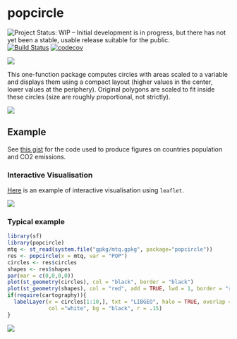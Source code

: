 # popcircle

![Project Status: WIP – Initial development is in progress, but there has not yet been a stable, usable release suitable for the public.](https://www.repostatus.org/badges/latest/wip.svg)
[![Build Status](https://travis-ci.org/rCarto/popcircle.svg?branch=master)](https://travis-ci.org/rCarto/popcircle)
[![codecov](https://codecov.io/gh/rCarto/popcircle/branch/master/graph/badge.svg)](https://codecov.io/gh/rCarto/popcircle)

![](https://raw.githubusercontent.com/rCarto/popcircle/master/img/pop.png)

This one-function package computes circles with areas scaled to a variable and displays them using a compact layout (higher values in the center, lower values at the periphery). Original polygons are scaled to fit inside these circles (size are roughly proportional, not strictly). 

![](https://raw.githubusercontent.com/rCarto/popcircle/master/img/co2.png)

## Example

See [this gist](https://gist.github.com/rCarto/34c7599d7d89a379db02c663c2e333ee) for the code used to produce figures on countries population and CO2 emissions.  


### Interactive Visualisation

[Here](https://rcarto.github.io/popcircle/interpopcircle.html) is an example of interactive visualisation using `leaflet`. 

![](https://raw.githubusercontent.com/rCarto/popcircle/master/img/inter.gif)


### Typical example

``` r
library(sf)
library(popcircle)
mtq <- st_read(system.file("gpkg/mtq.gpkg", package="popcircle"))
res <- popcircle(x = mtq, var = "POP")
circles <- res$circles
shapes <- res$shapes
par(mar = c(0,0,0,0))
plot(st_geometry(circles), col = "black", border = "black")
plot(st_geometry(shapes), col = "red", add = TRUE, lwd = 1, border = "red4")
if(require(cartography)){
  labelLayer(x = circles[1:10,], txt = "LIBGEO", halo = TRUE, overlap = FALSE, 
             col ="white", bg = "black", r = .15)
}
```
![](https://raw.githubusercontent.com/rCarto/popcircle/master/img/ex.png)
